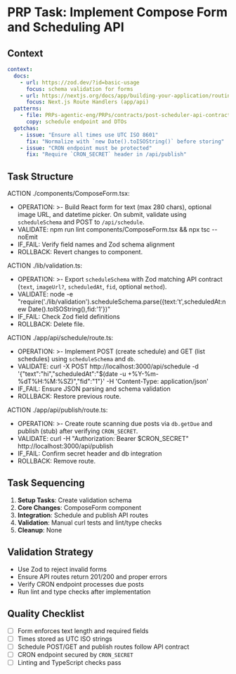 # PRP Task: Implement Compose Form and Scheduling API

## Context

```yaml
context:
  docs:
    - url: https://zod.dev/?id=basic-usage
      focus: schema validation for forms
    - url: https://nextjs.org/docs/app/building-your-application/routing/router-handlers
      focus: Next.js Route Handlers (app/api)
  patterns:
    - file: PRPs-agentic-eng/PRPs/contracts/post-scheduler-api-contract.md
      copy: schedule endpoint and DTOs
  gotchas:
    - issue: "Ensure all times use UTC ISO 8601"
      fix: "Normalize with `new Date().toISOString()` before storing"
    - issue: "CRON endpoint must be protected"
      fix: "Require `CRON_SECRET` header in /api/publish"
```

## Task Structure

ACTION ./components/ComposeForm.tsx:

- OPERATION: >-
  Build React form for text (max 280 chars), optional image URL, and datetime picker.
  On submit, validate using `scheduleSchema` and POST to `/api/schedule`.
- VALIDATE: npm run lint components/ComposeForm.tsx && npx tsc --noEmit
- IF_FAIL: Verify field names and Zod schema alignment
- ROLLBACK: Revert changes to component.

ACTION ./lib/validation.ts:

- OPERATION: >-
  Export `scheduleSchema` with Zod matching API contract
  (`text`, `imageUrl?`, `scheduledAt`, `fid`, optional `method`).
- VALIDATE: node -e "require('./lib/validation').scheduleSchema.parse({text:'t',scheduledAt:new Date().toISOString(),fid:'1'})"
- IF_FAIL: Check Zod field definitions
- ROLLBACK: Delete file.

ACTION ./app/api/schedule/route.ts:

- OPERATION: >-
  Implement POST (create schedule) and GET (list schedules) using `scheduleSchema` and `db`.
- VALIDATE: curl -X POST http://localhost:3000/api/schedule -d '{"text":"hi","scheduledAt":"$(date -u +%Y-%m-%dT%H:%M:%SZ)","fid":"1"}' -H 'Content-Type: application/json'
- IF_FAIL: Ensure JSON parsing and schema validation
- ROLLBACK: Restore previous route.

ACTION ./app/api/publish/route.ts:

- OPERATION: >-
  Create route scanning due posts via `db.getDue` and publish (stub) after verifying `CRON_SECRET`.
- VALIDATE: curl -H "Authorization: Bearer $CRON_SECRET" http://localhost:3000/api/publish
- IF_FAIL: Confirm secret header and db integration
- ROLLBACK: Remove route.

## Task Sequencing

1. **Setup Tasks**: Create validation schema
2. **Core Changes**: ComposeForm component
3. **Integration**: Schedule and publish API routes
4. **Validation**: Manual curl tests and lint/type checks
5. **Cleanup**: None

## Validation Strategy

- Use Zod to reject invalid forms
- Ensure API routes return 201/200 and proper errors
- Verify CRON endpoint processes due posts
- Run lint and type checks after implementation

## Quality Checklist

- [ ] Form enforces text length and required fields
- [ ] Times stored as UTC ISO strings
- [ ] Schedule POST/GET and publish routes follow API contract
- [ ] CRON endpoint secured by `CRON_SECRET`
- [ ] Linting and TypeScript checks pass
